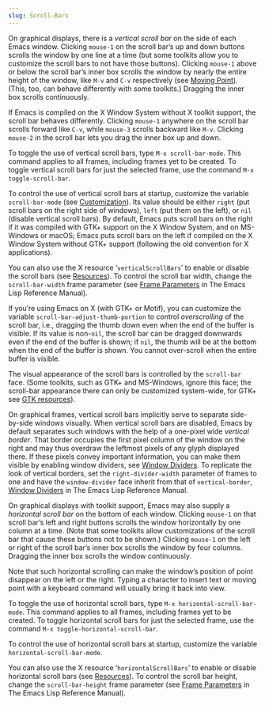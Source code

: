 ```yaml
---
slug: Scroll-Bars
---
```


On graphical displays, there is a *vertical scroll bar* on the side of each Emacs window. Clicking `mouse-1` on the scroll bar’s up and down buttons scrolls the window by one line at a time (but some toolkits allow you to customize the scroll bars to not have those buttons). Clicking `mouse-1` above or below the scroll bar’s inner box scrolls the window by nearly the entire height of the window, like `M-v` and `C-v` respectively (see [Moving Point](Moving-Point)). (This, too, can behave differently with some toolkits.) Dragging the inner box scrolls continuously.

If Emacs is compiled on the X Window System without X toolkit support, the scroll bar behaves differently. Clicking `mouse-1` anywhere on the scroll bar scrolls forward like `C-v`, while `mouse-3` scrolls backward like `M-v`. Clicking `mouse-2` in the scroll bar lets you drag the inner box up and down.

To toggle the use of vertical scroll bars, type `M-x scroll-bar-mode`. This command applies to all frames, including frames yet to be created. To toggle vertical scroll bars for just the selected frame, use the command `M-x toggle-scroll-bar`.

To control the use of vertical scroll bars at startup, customize the variable `scroll-bar-mode` (see [Customization](Customization)). Its value should be either `right` (put scroll bars on the right side of windows), `left` (put them on the left), or `nil` (disable vertical scroll bars). By default, Emacs puts scroll bars on the right if it was compiled with GTK+ support on the X Window System, and on MS-Windows or macOS; Emacs puts scroll bars on the left if compiled on the X Window System without GTK+ support (following the old convention for X applications).

You can also use the X resource ‘`verticalScrollBars`’ to enable or disable the scroll bars (see [Resources](Resources)). To control the scroll bar width, change the `scroll-bar-width` frame parameter (see [Frame Parameters](https://www.gnu.org/software/emacs/manual/html_mono/elisp.html#Frame-Parameters) in The Emacs Lisp Reference Manual).

If you’re using Emacs on X (with GTK+ or Motif), you can customize the variable `scroll-bar-adjust-thumb-portion` to control *overscrolling* of the scroll bar, i.e., dragging the thumb down even when the end of the buffer is visible. If its value is non-`nil`, the scroll bar can be dragged downwards even if the end of the buffer is shown; if `nil`, the thumb will be at the bottom when the end of the buffer is shown. You cannot over-scroll when the entire buffer is visible.

The visual appearance of the scroll bars is controlled by the `scroll-bar` face. (Some toolkits, such as GTK+ and MS-Windows, ignore this face; the scroll-bar appearance there can only be customized system-wide, for GTK+ see [GTK resources](GTK-resources)).

On graphical frames, vertical scroll bars implicitly serve to separate side-by-side windows visually. When vertical scroll bars are disabled, Emacs by default separates such windows with the help of a one-pixel wide *vertical border*. That border occupies the first pixel column of the window on the right and may thus overdraw the leftmost pixels of any glyph displayed there. If these pixels convey important information, you can make them visible by enabling window dividers, see [Window Dividers](Window-Dividers). To replicate the look of vertical borders, set the `right-divider-width` parameter of frames to one and have the `window-divider` face inherit from that of `vertical-border`, [Window Dividers](https://www.gnu.org/software/emacs/manual/html_mono/elisp.html#Window-Dividers) in The Emacs Lisp Reference Manual.

On graphical displays with toolkit support, Emacs may also supply a *horizontal scroll bar* on the bottom of each window. Clicking `mouse-1` on that scroll bar’s left and right buttons scrolls the window horizontally by one column at a time. (Note that some toolkits allow customizations of the scroll bar that cause these buttons not to be shown.) Clicking `mouse-1` on the left or right of the scroll bar’s inner box scrolls the window by four columns. Dragging the inner box scrolls the window continuously.

Note that such horizontal scrolling can make the window’s position of point disappear on the left or the right. Typing a character to insert text or moving point with a keyboard command will usually bring it back into view.

To toggle the use of horizontal scroll bars, type `M-x horizontal-scroll-bar-mode`. This command applies to all frames, including frames yet to be created. To toggle horizontal scroll bars for just the selected frame, use the command `M-x toggle-horizontal-scroll-bar`.

To control the use of horizontal scroll bars at startup, customize the variable `horizontal-scroll-bar-mode`.

You can also use the X resource ‘`horizontalScrollBars`’ to enable or disable horizontal scroll bars (see [Resources](Resources)). To control the scroll bar height, change the `scroll-bar-height` frame parameter (see [Frame Parameters](https://www.gnu.org/software/emacs/manual/html_mono/elisp.html#Frame-Parameters) in The Emacs Lisp Reference Manual).
